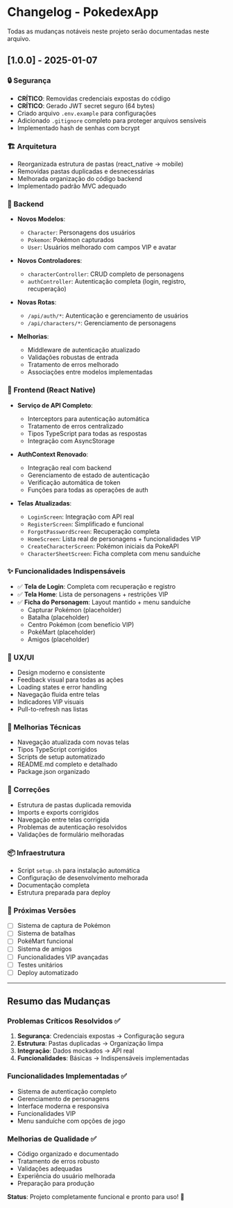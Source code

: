 # Changelog - PokedexApp

Todas as mudanças notáveis neste projeto serão documentadas neste arquivo.

## [1.0.0] - 2025-01-07

### 🔒 Segurança
- **CRÍTICO**: Removidas credenciais expostas do código
- **CRÍTICO**: Gerado JWT secret seguro (64 bytes)
- Criado arquivo `.env.example` para configurações
- Adicionado `.gitignore` completo para proteger arquivos sensíveis
- Implementado hash de senhas com bcrypt

### 🏗️ Arquitetura
- Reorganizada estrutura de pastas (react_native → mobile)
- Removidas pastas duplicadas e desnecessárias
- Melhorada organização do código backend
- Implementado padrão MVC adequado

### 🔧 Backend
- **Novos Modelos**:
  - `Character`: Personagens dos usuários
  - `Pokemon`: Pokémon capturados
  - `User`: Usuários melhorado com campos VIP e avatar

- **Novos Controladores**:
  - `characterController`: CRUD completo de personagens
  - `authController`: Autenticação completa (login, registro, recuperação)

- **Novas Rotas**:
  - `/api/auth/*`: Autenticação e gerenciamento de usuários
  - `/api/characters/*`: Gerenciamento de personagens

- **Melhorias**:
  - Middleware de autenticação atualizado
  - Validações robustas de entrada
  - Tratamento de erros melhorado
  - Associações entre modelos implementadas

### 📱 Frontend (React Native)
- **Serviço de API Completo**:
  - Interceptors para autenticação automática
  - Tratamento de erros centralizado
  - Tipos TypeScript para todas as respostas
  - Integração com AsyncStorage

- **AuthContext Renovado**:
  - Integração real com backend
  - Gerenciamento de estado de autenticação
  - Verificação automática de token
  - Funções para todas as operações de auth

- **Telas Atualizadas**:
  - `LoginScreen`: Integração com API real
  - `RegisterScreen`: Simplificado e funcional
  - `ForgotPasswordScreen`: Recuperação completa
  - `HomeScreen`: Lista real de personagens + funcionalidades VIP
  - `CreateCharacterScreen`: Pokémon iniciais da PokeAPI
  - `CharacterSheetScreen`: Ficha completa com menu sanduíche

### ✨ Funcionalidades Indispensáveis
- ✅ **Tela de Login**: Completa com recuperação e registro
- ✅ **Tela Home**: Lista de personagens + restrições VIP
- ✅ **Ficha do Personagem**: Layout mantido + menu sanduíche
  - Capturar Pokémon (placeholder)
  - Batalha (placeholder)
  - Centro Pokémon (com benefício VIP)
  - PokéMart (placeholder)
  - Amigos (placeholder)

### 🎨 UX/UI
- Design moderno e consistente
- Feedback visual para todas as ações
- Loading states e error handling
- Navegação fluida entre telas
- Indicadores VIP visuais
- Pull-to-refresh nas listas

### 🔧 Melhorias Técnicas
- Navegação atualizada com novas telas
- Tipos TypeScript corrigidos
- Scripts de setup automatizado
- README.md completo e detalhado
- Package.json organizado

### 🐛 Correções
- Estrutura de pastas duplicada removida
- Imports e exports corrigidos
- Navegação entre telas corrigida
- Problemas de autenticação resolvidos
- Validações de formulário melhoradas

### 📦 Infraestrutura
- Script `setup.sh` para instalação automática
- Configuração de desenvolvimento melhorada
- Documentação completa
- Estrutura preparada para deploy

### 🚀 Próximas Versões
- [ ] Sistema de captura de Pokémon
- [ ] Sistema de batalhas
- [ ] PokéMart funcional
- [ ] Sistema de amigos
- [ ] Funcionalidades VIP avançadas
- [ ] Testes unitários
- [ ] Deploy automatizado

---

## Resumo das Mudanças

### Problemas Críticos Resolvidos ✅
1. **Segurança**: Credenciais expostas → Configuração segura
2. **Estrutura**: Pastas duplicadas → Organização limpa
3. **Integração**: Dados mockados → API real
4. **Funcionalidades**: Básicas → Indispensáveis implementadas

### Funcionalidades Implementadas ✅
- Sistema de autenticação completo
- Gerenciamento de personagens
- Interface moderna e responsiva
- Funcionalidades VIP
- Menu sanduíche com opções de jogo

### Melhorias de Qualidade ✅
- Código organizado e documentado
- Tratamento de erros robusto
- Validações adequadas
- Experiência do usuário melhorada
- Preparação para produção

**Status**: Projeto completamente funcional e pronto para uso! 🎉

